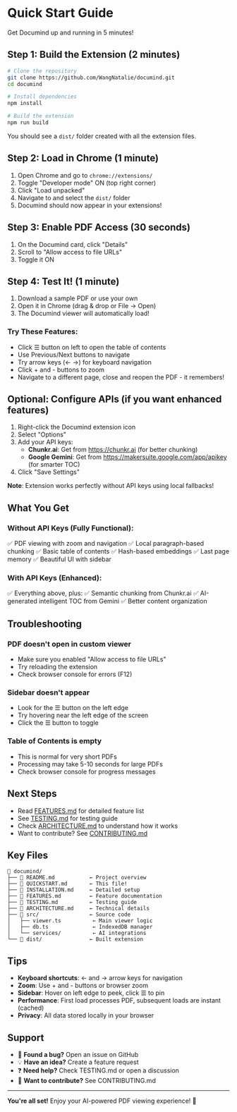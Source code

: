 # Quick Start Guide

Get Documind up and running in 5 minutes!

## Step 1: Build the Extension (2 minutes)

```bash
# Clone the repository
git clone https://github.com/WangNatalie/documind.git
cd documind

# Install dependencies
npm install

# Build the extension
npm run build
```

You should see a `dist/` folder created with all the extension files.

## Step 2: Load in Chrome (1 minute)

1. Open Chrome and go to `chrome://extensions/`
2. Toggle "Developer mode" ON (top right corner)
3. Click "Load unpacked"
4. Navigate to and select the `dist/` folder
5. Documind should now appear in your extensions!

## Step 3: Enable PDF Access (30 seconds)

1. On the Documind card, click "Details"
2. Scroll to "Allow access to file URLs"
3. Toggle it ON

## Step 4: Test It! (1 minute)

1. Download a sample PDF or use your own
2. Open it in Chrome (drag & drop or File → Open)
3. The Documind viewer will automatically load!

### Try These Features:
- Click ☰ button on left to open the table of contents
- Use Previous/Next buttons to navigate
- Try arrow keys (← →) for keyboard navigation
- Click + and - buttons to zoom
- Navigate to a different page, close and reopen the PDF - it remembers!

## Optional: Configure APIs (if you want enhanced features)

1. Right-click the Documind extension icon
2. Select "Options"
3. Add your API keys:
   - **Chunkr.ai**: Get from https://chunkr.ai (for better chunking)
   - **Google Gemini**: Get from https://makersuite.google.com/app/apikey (for smarter TOC)
4. Click "Save Settings"

**Note**: Extension works perfectly without API keys using local fallbacks!

## What You Get

### Without API Keys (Fully Functional):
✅ PDF viewing with zoom and navigation
✅ Local paragraph-based chunking
✅ Basic table of contents
✅ Hash-based embeddings
✅ Last page memory
✅ Beautiful UI with sidebar

### With API Keys (Enhanced):
✅ Everything above, plus:
✅ Semantic chunking from Chunkr.ai
✅ AI-generated intelligent TOC from Gemini
✅ Better content organization

## Troubleshooting

### PDF doesn't open in custom viewer
- Make sure you enabled "Allow access to file URLs"
- Try reloading the extension
- Check browser console for errors (F12)

### Sidebar doesn't appear
- Look for the ☰ button on the left edge
- Try hovering near the left edge of the screen
- Click the ☰ button to toggle

### Table of Contents is empty
- This is normal for very short PDFs
- Processing may take 5-10 seconds for large PDFs
- Check browser console for progress messages

## Next Steps

- Read [FEATURES.md](FEATURES.md) for detailed feature list
- See [TESTING.md](TESTING.md) for testing guide
- Check [ARCHITECTURE.md](ARCHITECTURE.md) to understand how it works
- Want to contribute? See [CONTRIBUTING.md](CONTRIBUTING.md)

## Key Files

```
📁 documind/
├── 📄 README.md           ← Project overview
├── 📄 QUICKSTART.md       ← This file!
├── 📄 INSTALLATION.md     ← Detailed setup
├── 📄 FEATURES.md         ← Feature documentation
├── 📄 TESTING.md          ← Testing guide
├── 📄 ARCHITECTURE.md     ← Technical details
├── 📁 src/                ← Source code
│   ├── viewer.ts          ← Main viewer logic
│   ├── db.ts              ← IndexedDB manager
│   └── services/          ← AI integrations
└── 📁 dist/               ← Built extension
```

## Tips

- **Keyboard shortcuts**: ← and → arrow keys for navigation
- **Zoom**: Use + and - buttons or browser zoom
- **Sidebar**: Hover on left edge to peek, click ☰ to pin
- **Performance**: First load processes PDF, subsequent loads are instant (cached)
- **Privacy**: All data stored locally in your browser

## Support

- 🐛 **Found a bug?** Open an issue on GitHub
- 💡 **Have an idea?** Create a feature request
- ❓ **Need help?** Check TESTING.md or open a discussion
- 🤝 **Want to contribute?** See CONTRIBUTING.md

---

**You're all set!** Enjoy your AI-powered PDF viewing experience! 🎉
